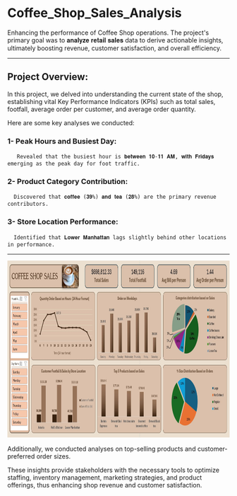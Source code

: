 # Coffee_Shop_Sales_Analysis
Enhancing the performance of Coffee Shop operations. The project's primary goal was to 𝐚𝐧𝐚𝐥𝐲𝐳𝐞 𝐫𝐞𝐭𝐚𝐢𝐥 𝐬𝐚𝐥𝐞𝐬 data to derive actionable insights, ultimately boosting revenue, customer satisfaction, and overall efficiency.

---------------------------------------------

 
## Project Overview:
In this project, we delved into understanding the current state of the shop, establishing vital Key Performance Indicators (KPIs) such as total sales, footfall, average order per customer, and average order quantity.

Here are some key analyses we conducted:

### 1- Peak Hours and Busiest Day:  
       Revealed that the busiest hour is 𝐛𝐞𝐭𝐰𝐞𝐞𝐧 𝟏𝟎-𝟏𝟏 𝐀𝐌, 𝐰𝐢𝐭𝐡 𝐅𝐫𝐢𝐝𝐚𝐲𝐬 emerging as the peak day for foot traffic.
### 2- Product Category Contribution: 
      Discovered that 𝐜𝐨𝐟𝐟𝐞𝐞 (𝟑𝟗%) 𝐚𝐧𝐝 𝐭𝐞𝐚 (𝟐𝟖%) are the primary revenue contributors.
### 3- Store Location Performance: 
      Identified that 𝐋𝐨𝐰𝐞𝐫 𝐌𝐚𝐧𝐡𝐚𝐭𝐭𝐚𝐧 lags slightly behind other locations in performance.

----------------------------------------------------------------------------------------------

<img src="images/Coffee Shop Sales Excel Dashboard.JPG?raw=true" height="400vh"/>

Additionally, we conducted analyses on top-selling products and customer-preferred order sizes.

These insights provide stakeholders with the necessary tools to optimize staffing, inventory management, marketing strategies, and product offerings, thus enhancing shop revenue and customer satisfaction.
